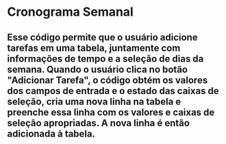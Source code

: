 # Cronograma Semanal

## Esse código permite que o usuário adicione tarefas em uma tabela, juntamente com informações de tempo e a seleção de dias da semana. Quando o usuário clica no botão "Adicionar Tarefa", o código obtém os valores dos campos de entrada e o estado das caixas de seleção, cria uma nova linha na tabela e preenche essa linha com os valores e caixas de seleção apropriadas. A nova linha é então adicionada à tabela.
